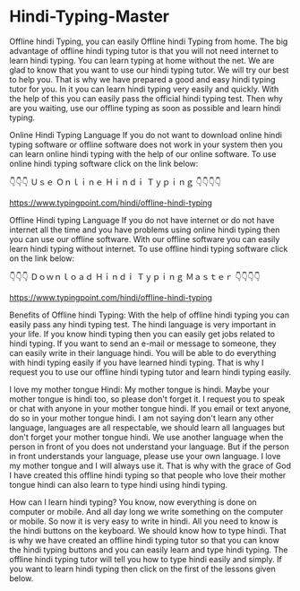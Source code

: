 # Hindi-Typing-Master 

Offline hindi Typing, you can easily Offline hindi Typing from home. The big advantage of offline hindi typing tutor is that you will not need internet to learn hindi typing. You can learn typing at home without the net. We are glad to know that you want to use our hindi typing tutor. We will try our best to help you. That is why we have prepared a good and easy hindi typing tutor for you. In it you can learn hindi typing very easily and quickly. With the help of this you can easily pass the official hindi typing test. Then why are you waiting, use our offline typing as soon as possible and learn hindi typing.

Online Hindi Typing Language
If you do not want to download online hindi typing software or offline software does not work in your system then you can learn online hindi typing with the help of our online software. To use online hindi typing software click on the link below:

👇👇👇 Ｕｓｅ Ｏｎｌｉｎｅ Ｈｉｎｄｉ Ｔｙｐｉｎｇ 👇👇👇👇

https://www.typingpoint.com/hindi/offline-hindi-typing

Offline Hindi typing Language
If you do not have internet or do not have internet all the time and you have problems using online hindi typing then you can use our offline software. With our offline software you can easily learn hindi typing without internet. To use offline hindi typing software click on the link below:

👇👇👇 Ｄｏｗｎｌｏａｄ Ｈｉｎｄｉ Ｔｙｐｉｎｇ Ｍａｓｔｅｒ 👇👇👇👇

https://www.typingpoint.com/hindi/offline-hindi-typing

Benefits of Offline hindi Typing:
With the help of offline hindi typing you can easily pass any hindi typing test. The hindi language is very important in your life. If you know hindi typing then you can easily get jobs related to hindi typing. If you want to send an e-mail or message to someone, they can easily write in their language hindi. You will be able to do everything with hindi typing easily if you have learned hindi typing. That is why I request you to use our offline hindi typing tutor and learn hindi typing easily.

I love my mother tongue Hindi:
My mother tongue is hindi. Maybe your mother tongue is hindi too, so please don't forget it. I request you to speak or chat with anyone in your mother tongue hindi. If you email or text anyone, do so in your mother tongue hindi. I am not saying don't learn any other language, languages ​​are all respectable, we should learn all languages but don't forget your mother tongue hindi. We use another language when the person in front of you does not understand your language. But if the person in front understands your language, please use your own language. I love my mother tongue and I will always use it. That is why with the grace of God I have created this offline hindi typing so that people who love their mother tongue hindi can also learn to type hindi using hindi typing.

How can I learn hindi typing?
You know, now everything is done on computer or mobile. And all day long we write something on the computer or mobile. So now it is very easy to write in hindi. All you need to know is the hindi buttons on the keyboard. We should know how to type hindi. That is why we have created an offline hindi typing tutor so that you can know the hindi typing buttons and you can easily learn and type hindi typing. The offline hindi typing tutor will tell you how to type hindi easily and simply. If you want to learn hindi typing then click on the first of the lessons given below.
